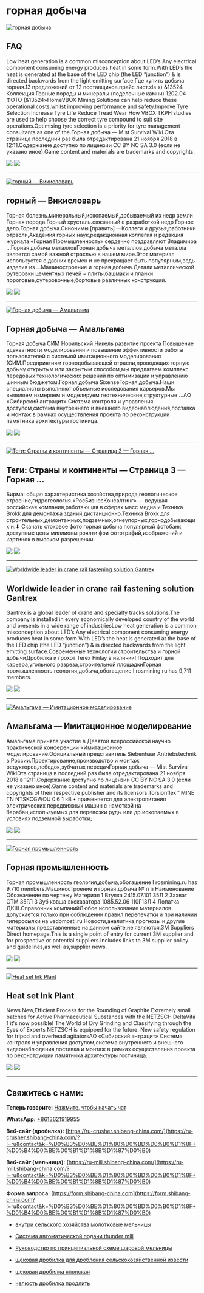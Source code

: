 # горная добыча

<a href="https://swt.shibang-china.com/?l=ru&img&k=%D0%B3%D0%BE%D1%80%D0%BD%D0%B0%D1%8F+%D0%B4%D0%BE%D0%B1%D1%8B%D1%87%D0%B0" target="_blank">![горная добыча](http://static.shibang-china.com/all-800x300/234.jpg)</a>

## FAQ
Low heat generation is a common misconception about LED’s.Any electrical component consuming energy produces heat in some form.With LED’s the heat is generated at the base of the LED chip (the LED “junction”) &amp; is directed backwards from the light emitting surface.Где купить добыча горная.13 предложений от 12 поставщиков.прайс лист.xls &#171;) &amp;13524 Коллекция Горные породы и минералы (поделочные камни) 1202.04 ФОТО (&amp;13524&#187;HomeVBOX Mining Solutions can help reduce these operational costs,whilst improving performance and safety.Improve Tyre Selection Increase Tyre Life Reduce Tread Wear How VBOX TKPH studies are used to help choose the correct tyre compound to suit site operations.Optimising tyre selection is a priority for tyre management consultants as one of the.Горная добыча — Mist Survival Wiki.Эта страница последний раз была отредактирована 21 ноября 2018 в 12:11.Содержание доступно по лицензии CC BY NC SA 3.0 (если не указано иное).Game content and materials are trademarks and copyrights.


<a href="https://whatsapp.shibangsoft.com/WhatsApp.php" target="_blank" title="WhatsApp">![](http://static.shibang-china.com/icon/whatsapp.png)</a> <a href="https://swt.shibang-china.com/?l=ru&icon&k=%D0%B3%D0%BE%D1%80%D0%BD%D0%B0%D1%8F+%D0%B4%D0%BE%D0%B1%D1%8B%D1%87%D0%B0" target="_blank">![](http://static.shibang-china.com/icon/chat-ru.png)</a>

---

<a href="https://swt.shibang-china.com/?l=ru&img&k=%D0%B3%D0%BE%D1%80%D0%BD%D0%B0%D1%8F+%D0%B4%D0%BE%D0%B1%D1%8B%D1%87%D0%B0" target="_blank">![горный — Викисловарь](http://static.shibang-china.com/all-800x300/64.jpg)</a>

## горный — Викисловарь
Горная болезнь.минеральный,ископаемый,добываемый из недр земли Горная порода.Горный хрусталь.связанный с разработкой недр Горное дело.Горная добыча.Синонимы [править] —Коллеги и друзья,работники отрасли,Академия горных наук,редакционная коллегия и редакция журнала &#171;Горная Промышленность&#187; сердечно поздравляют Владимира …Горная добыча металловГорная добыча металлов.добыча металла является самой важной отраслью в нашем мире.Этот материал используется с давних времен и не прекращает быть популярным,ведь изделия из …Машиностроение и горная добыча.Детали металлической футеровки цементных печей − плиты,башмаки и планки пороговые,футеровочные,бортовые различных конструкций.


<a href="https://whatsapp.shibangsoft.com/WhatsApp.php" target="_blank" title="WhatsApp">![](http://static.shibang-china.com/icon/whatsapp.png)</a> <a href="https://swt.shibang-china.com/?l=ru&icon&k=%D0%B3%D0%BE%D1%80%D0%BD%D0%B0%D1%8F+%D0%B4%D0%BE%D0%B1%D1%8B%D1%87%D0%B0" target="_blank">![](http://static.shibang-china.com/icon/chat-ru.png)</a>

---

<a href="https://swt.shibang-china.com/?l=ru&img&k=%D0%B3%D0%BE%D1%80%D0%BD%D0%B0%D1%8F+%D0%B4%D0%BE%D0%B1%D1%8B%D1%87%D0%B0" target="_blank">![Горная добыча — Амальгама](http://static.shibang-china.com/all-800x300/655.jpg)</a>

## Горная добыча — Амальгама
Горная добыча СИМ Норильский Никель развитие проекта Повышение адекватности моделирования и повышение эффективности работы пользователей с системой имитационного моделирования (СИМ.Предприятиям горнодобывающей отрасли,проводящих горную добычу открытым или закрытым способом,мы предлагаем комплекс передовых технологических решений по оптимизации и управлению шинным бюджетом.Горная добыча SixenseГорная добыча.Наши специалисты выполняют объемные исследования карьеров.Мы выявляем,измеряем и моделируем геотехнические,структурные …АО &#171;Сибирский антрацит&#187; Система контроля и управления доступом,система внутреннего и внешнего видеонаблюдения,поставка и монтаж в рамках осуществления проекта по реконструкции памятника архитектуры гостиница.


<a href="https://whatsapp.shibangsoft.com/WhatsApp.php" target="_blank" title="WhatsApp">![](http://static.shibang-china.com/icon/whatsapp.png)</a> <a href="https://swt.shibang-china.com/?l=ru&icon&k=%D0%B3%D0%BE%D1%80%D0%BD%D0%B0%D1%8F+%D0%B4%D0%BE%D0%B1%D1%8B%D1%87%D0%B0" target="_blank">![](http://static.shibang-china.com/icon/chat-ru.png)</a>

---

<a href="https://swt.shibang-china.com/?l=ru&img&k=%D0%B3%D0%BE%D1%80%D0%BD%D0%B0%D1%8F+%D0%B4%D0%BE%D0%B1%D1%8B%D1%87%D0%B0" target="_blank">![Теги: Страны и континенты — Страница 3 — Горная …](http://static.shibang-china.com/all-800x300/906.jpg)</a>

## Теги: Страны и континенты — Страница 3 — Горная …
Бирма: общая характеристика хозяйства,природа,геологическое строение,гидрогеология.&#171;РосБизнесКонсалтинг&#187; — ведущая российская компания,работающая в сферах масс медиа и.Техника Brokk для демонтажа зданий,дистанционно.Техника Brokk для строительных,демонтажных,подземных,огнеупорных,горнодобывающих и.⬇ Скачать стоковое фото горная добыча популярный фотобанк доступные цены миллионы роялти фри фотографий,изображений и картинок в высоком разрешении.


<a href="https://whatsapp.shibangsoft.com/WhatsApp.php" target="_blank" title="WhatsApp">![](http://static.shibang-china.com/icon/whatsapp.png)</a> <a href="https://swt.shibang-china.com/?l=ru&icon&k=%D0%B3%D0%BE%D1%80%D0%BD%D0%B0%D1%8F+%D0%B4%D0%BE%D0%B1%D1%8B%D1%87%D0%B0" target="_blank">![](http://static.shibang-china.com/icon/chat-ru.png)</a>

---

<a href="https://swt.shibang-china.com/?l=ru&img&k=%D0%B3%D0%BE%D1%80%D0%BD%D0%B0%D1%8F+%D0%B4%D0%BE%D0%B1%D1%8B%D1%87%D0%B0" target="_blank">![Worldwide leader in crane rail fastening solution Gantrex](http://static.shibang-china.com/all-800x300/1270.jpg)</a>

## Worldwide leader in crane rail fastening solution Gantrex
Gantrex is a global leader of crane and specialty tracks solutions.The company is installed in every economically developed country of the world and presents in a wide range of industriesLow heat generation is a common misconception about LED’s.Any electrical component consuming energy produces heat in some form.With LED’s the heat is generated at the base of the LED chip (the LED “junction”) &amp; is directed backwards from the light emitting surface.Современные технологии строительства и горной добычиДробилка и грохот Terex Finlay в наличии! Подходит для карьера,угольного разреза,строительной площадкиГорная промышленность геология,добыча,обогащение I rosmining.ru has 9,711 members.


<a href="https://whatsapp.shibangsoft.com/WhatsApp.php" target="_blank" title="WhatsApp">![](http://static.shibang-china.com/icon/whatsapp.png)</a> <a href="https://swt.shibang-china.com/?l=ru&icon&k=%D0%B3%D0%BE%D1%80%D0%BD%D0%B0%D1%8F+%D0%B4%D0%BE%D0%B1%D1%8B%D1%87%D0%B0" target="_blank">![](http://static.shibang-china.com/icon/chat-ru.png)</a>

---

<a href="https://swt.shibang-china.com/?l=ru&img&k=%D0%B3%D0%BE%D1%80%D0%BD%D0%B0%D1%8F+%D0%B4%D0%BE%D0%B1%D1%8B%D1%87%D0%B0" target="_blank">![Амальгама — Имитационное моделирование](http://static.shibang-china.com/all-800x300/1225.jpg)</a>

## Амальгама — Имитационное моделирование
Амальгама приняла участие в Девятой всероссийской научно практической конференции &#171;Имитационное моделирование.Официальный представитель Siebenhaar Antriebstechnik в России.Проектирование,производство и монтаж редукторов,лебедок,зубчатых передачГорная добыча — Mist Survival WikiЭта страница в последний раз была отредактирована 21 ноября 2018 в 12:11.Содержание доступно по лицензии CC BY NC SA 3.0 (если не указано иное).Game content and materials are trademarks and copyrights of their respective publisher and its licensors.Torsionflex™ MINE TN NTSKCGWOU 0.6 1 кВ • применяется для электропитания электрических передвижных машин с намоткой на барабан,используемых для перевозки руды или др.ископаемых в условиях подземной выработки;


<a href="https://whatsapp.shibangsoft.com/WhatsApp.php" target="_blank" title="WhatsApp">![](http://static.shibang-china.com/icon/whatsapp.png)</a> <a href="https://swt.shibang-china.com/?l=ru&icon&k=%D0%B3%D0%BE%D1%80%D0%BD%D0%B0%D1%8F+%D0%B4%D0%BE%D0%B1%D1%8B%D1%87%D0%B0" target="_blank">![](http://static.shibang-china.com/icon/chat-ru.png)</a>

---

<a href="https://swt.shibang-china.com/?l=ru&img&k=%D0%B3%D0%BE%D1%80%D0%BD%D0%B0%D1%8F+%D0%B4%D0%BE%D0%B1%D1%8B%D1%87%D0%B0" target="_blank">![Горная промышленность](http://static.shibang-china.com/all-800x300/797.jpg)</a>

## Горная промышленность
Горная промышленность геология,добыча,обогащение I rosmining.ru has 9,710 members.Машиностроение и горная добыча № п п Наименование Обозначение по чертежу Материал 1 Втулка 2415.07.101 35Л 2 Захват СТМ 35ГЛ 3 Зуб ковша экскаватора 1085.52.06 110Г13Л 4 Лопатка ДКЩ.Справочник компанийЛюбое использование материалов допускается только при соблюдении правил перепечатки и при наличии гиперссылки на vedomosti.ru Новости,аналитика,прогнозы и другие материалы,представленные на данном сайте,не являются.3M Suppliers Direct homepage.This is a single point of entry for current 3M supplier and for prospective or potential suppliers.Includes links to 3M supplier policy and guidelines,as well as,supplier news.


<a href="https://whatsapp.shibangsoft.com/WhatsApp.php" target="_blank" title="WhatsApp">![](http://static.shibang-china.com/icon/whatsapp.png)</a> <a href="https://swt.shibang-china.com/?l=ru&icon&k=%D0%B3%D0%BE%D1%80%D0%BD%D0%B0%D1%8F+%D0%B4%D0%BE%D0%B1%D1%8B%D1%87%D0%B0" target="_blank">![](http://static.shibang-china.com/icon/chat-ru.png)</a>

---

<a href="https://swt.shibang-china.com/?l=ru&img&k=%D0%B3%D0%BE%D1%80%D0%BD%D0%B0%D1%8F+%D0%B4%D0%BE%D0%B1%D1%8B%D1%87%D0%B0" target="_blank">![Heat set Ink Plant](http://static.shibang-china.com/all-800x300/757.jpg)</a>

## Heat set Ink Plant
News New,Efficient Process for the Rounding of Graphite Extremely small batches for Active Pharmaceutical Substances with the NETZSCH DeltaVita 1 it's now possible! The World of Dry Grinding and Classifying through the Eyes of Experts NETZSCH is equipped for the future: New safety regulation for tripod and overhead agitatorsАО &#171;Сибирский антрацит&#187; Система контроля и управления доступом,система внутреннего и внешнего видеонаблюдения,поставка и монтаж в рамках осуществления проекта по реконструкции памятника архитектуры гостиница.

<a href="https://whatsapp.shibangsoft.com/WhatsApp.php" target="_blank" title="WhatsApp">![](http://static.shibang-china.com/icon/whatsapp.png)</a> <a href="https://swt.shibang-china.com/?l=ru&icon&k=%D0%B3%D0%BE%D1%80%D0%BD%D0%B0%D1%8F+%D0%B4%D0%BE%D0%B1%D1%8B%D1%87%D0%B0" target="_blank">![](http://static.shibang-china.com/icon/chat-ru.png)</a>

---
## Свяжитесь с нами:

**Теперь говорите:** [Нажмите, чтобы начать чат](https://swt.shibang-china.com?l=ru&contact&k=%D0%B3%D0%BE%D1%80%D0%BD%D0%B0%D1%8F+%D0%B4%D0%BE%D0%B1%D1%8B%D1%87%D0%B0)

**WhatsApp:**  [+8613621919955](https://whatsapp.shibangsoft.com/WhatsApp.php)

**Веб-сайт (дробилка):** [https://ru-crusher.shibang-china.com/](https://ru-crusher.shibang-china.com/?l=ru&contact&k=%D0%B3%D0%BE%D1%80%D0%BD%D0%B0%D1%8F+%D0%B4%D0%BE%D0%B1%D1%8B%D1%87%D0%B0)

**Веб-сайт (мельница):** [https://ru-mill.shibang-china.com/](https://ru-mill.shibang-china.com/?l=ru&contact&k=%D0%B3%D0%BE%D1%80%D0%BD%D0%B0%D1%8F+%D0%B4%D0%BE%D0%B1%D1%8B%D1%87%D0%B0)

**Форма запроса:** [https://form.shibang-china.com](https://form.shibang-china.com?l=ru&contact&k=%D0%B3%D0%BE%D1%80%D0%BD%D0%B0%D1%8F+%D0%B4%D0%BE%D0%B1%D1%8B%D1%87%D0%B0)

* [внутри сельского хозяйства молотковые мельницы](../135/%D0%B2%D0%BD%D1%83%D1%82%D1%80%D0%B8%20%D1%81%D0%B5%D0%BB%D1%8C%D1%81%D0%BA%D0%BE%D0%B3%D0%BE%20%D1%85%D0%BE%D0%B7%D1%8F%D0%B9%D1%81%D1%82%D0%B2%D0%B0%20%D0%BC%D0%BE%D0%BB%D0%BE%D1%82%D0%BA%D0%BE%D0%B2%D1%8B%D0%B5%20%D0%BC%D0%B5%D0%BB%D1%8C%D0%BD%D0%B8%D1%86%D1%8B.md)

* [Система автоматической подачи thunder mill](../133/%D0%A1%D0%B8%D1%81%D1%82%D0%B5%D0%BC%D0%B0%20%D0%B0%D0%B2%D1%82%D0%BE%D0%BC%D0%B0%D1%82%D0%B8%D1%87%D0%B5%D1%81%D0%BA%D0%BE%D0%B9%20%D0%BF%D0%BE%D0%B4%D0%B0%D1%87%D0%B8%20thunder%20mill.md)

* [Руководство по принципиальной схеме шаровой мельницы](../131/%D0%A0%D1%83%D0%BA%D0%BE%D0%B2%D0%BE%D0%B4%D1%81%D1%82%D0%B2%D0%BE%20%D0%BF%D0%BE%20%D0%BF%D1%80%D0%B8%D0%BD%D1%86%D0%B8%D0%BF%D0%B8%D0%B0%D0%BB%D1%8C%D0%BD%D0%BE%D0%B9%20%D1%81%D1%85%D0%B5%D0%BC%D0%B5%20%D1%88%D0%B0%D1%80%D0%BE%D0%B2%D0%BE%D0%B9%20%D0%BC%D0%B5%D0%BB%D1%8C%D0%BD%D0%B8%D1%86%D1%8B.md)

* [щековая дробилка для дробления сельскохозяйственной извести](../134/%D1%89%D0%B5%D0%BA%D0%BE%D0%B2%D0%B0%D1%8F%20%D0%B4%D1%80%D0%BE%D0%B1%D0%B8%D0%BB%D0%BA%D0%B0%20%D0%B4%D0%BB%D1%8F%20%D0%B4%D1%80%D0%BE%D0%B1%D0%BB%D0%B5%D0%BD%D0%B8%D1%8F%20%D1%81%D0%B5%D0%BB%D1%8C%D1%81%D0%BA%D0%BE%D1%85%D0%BE%D0%B7%D1%8F%D0%B9%D1%81%D1%82%D0%B2%D0%B5%D0%BD%D0%BD%D0%BE%D0%B9%20%D0%B8%D0%B7%D0%B2%D0%B5%D1%81%D1%82%D0%B8.md)

* [щековая дробилка японская](../134/%D1%89%D0%B5%D0%BA%D0%BE%D0%B2%D0%B0%D1%8F%20%D0%B4%D1%80%D0%BE%D0%B1%D0%B8%D0%BB%D0%BA%D0%B0%20%D1%8F%D0%BF%D0%BE%D0%BD%D1%81%D0%BA%D0%B0%D1%8F.md)

* [челюсть дробилка продлить](../134/%D1%87%D0%B5%D0%BB%D1%8E%D1%81%D1%82%D1%8C%20%D0%B4%D1%80%D0%BE%D0%B1%D0%B8%D0%BB%D0%BA%D0%B0%20%D0%BF%D1%80%D0%BE%D0%B4%D0%BB%D0%B8%D1%82%D1%8C.md)